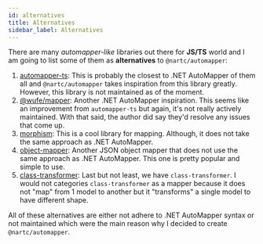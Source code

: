 ```yaml
---
id: alternatives
title: Alternatives
sidebar_label: Alternatives
---
```


There are many _automapper-like_ libraries out there for **JS/TS** world and I am going to list some of them as **alternatives** to `@nartc/automapper`:

1. [automapper-ts](https://github.com/loedeman/AutoMapper): This is probably the closest to .NET AutoMapper of them all and `@nartc/automapper` takes inspiration from this library greatly. However, this library is not maintained as of the moment.
2. [@wufe/mapper](https://github.com/Wufe/mapper): Another .NET AutoMapper inspiration. This seems like an improvement from `automapper-ts` but again, it's not really actively maintained. With that said, the author did say they'd resolve any issues that come up.
3. [morphism](https://github.com/nobrainr/morphism): This is a cool library for mapping. Although, it does not take the same approach as .NET AutoMapper.
4. [object-mapper](https://github.com/wankdanker/node-object-mapper): Another JSON object mapper that does not use the same approach as .NET AutoMapper. This one is pretty popular and simple to use.
5. [class-transformer](https://github.com/typestack/class-transformer): Last but not least, we have `class-transformer`. I would not categories `class-transformer` as a mapper because it does not "map" from 1 model to another but it "transforms" a single model to have different shape.

All of these alternatives are either not adhere to .NET AutoMapper syntax or not maintained which were the main reason why I decided to create `@nartc/automapper`.
